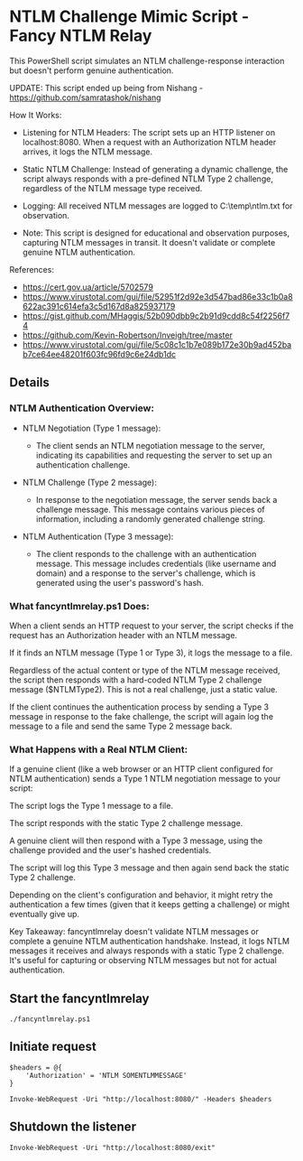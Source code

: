 # NTLM Challenge Mimic Script - Fancy NTLM Relay

This PowerShell script simulates an NTLM challenge-response interaction but doesn't perform genuine authentication.

UPDATE: This script ended up being from Nishang - https://github.com/samratashok/nishang

How It Works:

- Listening for NTLM Headers: The script sets up an HTTP listener on localhost:8080. When a request with an Authorization NTLM header arrives, it logs the NTLM message.

- Static NTLM Challenge: Instead of generating a dynamic challenge, the script always responds with a pre-defined NTLM Type 2 challenge, regardless of the NTLM message type received.

- Logging: All received NTLM messages are logged to C:\temp\ntlm.txt for observation.

- Note: This script is designed for educational and observation purposes, capturing NTLM messages in transit. It doesn't validate or complete genuine NTLM authentication.

References:
- https://cert.gov.ua/article/5702579
- https://www.virustotal.com/gui/file/52951f2d92e3d547bad86e33c1b0a8622ac391c614efa3c5d167d8a825937179
- https://gist.github.com/MHaggis/52b090dbb9c2b91d9cdd8c54f2256f74
- https://github.com/Kevin-Robertson/Inveigh/tree/master
- https://www.virustotal.com/gui/file/5c08c1c1b7e089b172e30b9ad452bab7ce64ee48201f603fc96fd9c6e24db1dc

## Details

### NTLM Authentication Overview:

- NTLM Negotiation (Type 1 message):
  - The client sends an NTLM negotiation message to the server, indicating its capabilities and requesting the server to set up an authentication challenge.

- NTLM Challenge (Type 2 message):
  - In response to the negotiation message, the server sends back a challenge message. This message contains various pieces of information, including a randomly generated challenge string.

- NTLM Authentication (Type 3 message):
  - The client responds to the challenge with an authentication message. This message includes credentials (like username and domain) and a response to the server's challenge, which is generated using the user's password's hash.

### What fancyntlmrelay.ps1 Does:

When a client sends an HTTP request to your server, the script checks if the request has an Authorization header with an NTLM message.

If it finds an NTLM message (Type 1 or Type 3), it logs the message to a file.

Regardless of the actual content or type of the NTLM message received, the script then responds with a hard-coded NTLM Type 2 challenge message ($NTLMType2). This is not a real challenge, just a static value.

If the client continues the authentication process by sending a Type 3 message in response to the fake challenge, the script will again log the message to a file and send the same Type 2 message back.

### What Happens with a Real NTLM Client:

If a genuine client (like a web browser or an HTTP client configured for NTLM authentication) sends a Type 1 NTLM negotiation message to your script:

The script logs the Type 1 message to a file.

The script responds with the static Type 2 challenge message.

A genuine client will then respond with a Type 3 message, using the challenge provided and the user's hashed credentials.

The script will log this Type 3 message and then again send back the static Type 2 challenge.

Depending on the client's configuration and behavior, it might retry the authentication a few times (given that it keeps getting a challenge) or might eventually give up.

Key Takeaway:
fancyntlmrelay doesn't validate NTLM messages or complete a genuine NTLM authentication handshake. Instead, it logs NTLM messages it receives and always responds with a static Type 2 challenge. It's useful for capturing or observing NTLM messages but not for actual authentication.


## Start the fancyntlmrelay

`./fancyntlmrelay.ps1`

## Initiate request

```
$headers = @{
    'Authorization' = 'NTLM SOMENTLMMESSAGE'
}

Invoke-WebRequest -Uri "http://localhost:8080/" -Headers $headers
```

## Shutdown the listener

```
Invoke-WebRequest -Uri "http://localhost:8080/exit"
```
